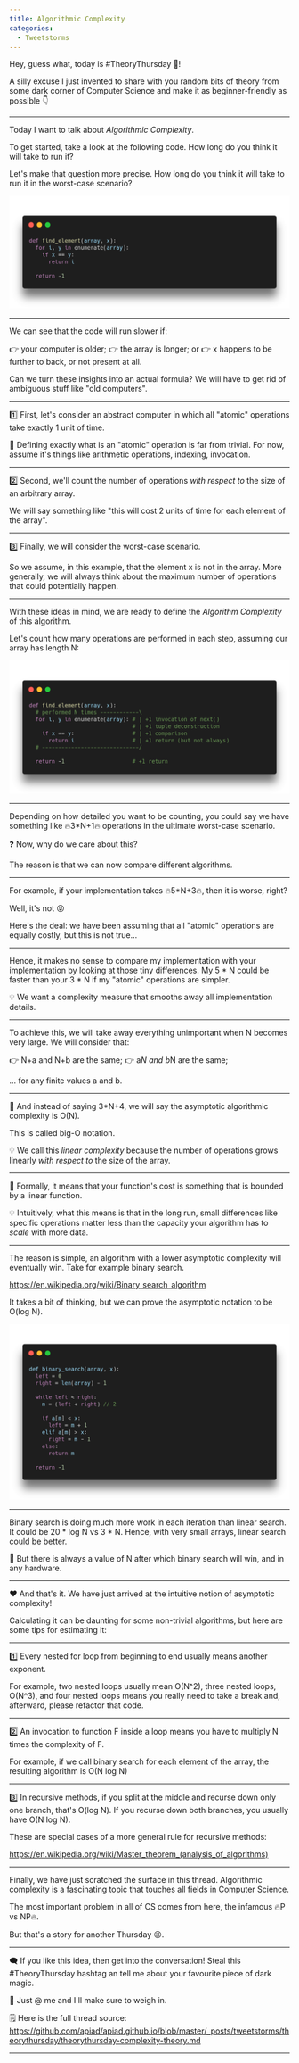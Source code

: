 ```yaml
---
title: Algorithmic Complexity
categories:
  - Tweetstorms
---
```


Hey, guess what, today is #TheoryThursday 🧐! 

A silly excuse I just invented to share with you random bits of theory from some dark corner of Computer Science and make it as beginner-friendly as possible 👇

---

Today I want to talk about *Algorithmic Complexity*.

To get started, take a look at the following code. How long do you think it will take to run it? 

Let's make that question more precise. How long do you think it will take to run it in the worst-case scenario?  

<!--
```python
def find_element(array, x):
  for i, y in enumerate(array):
    if x == y:
      return i

  return -1
```
-->

![](complexity-example-1.png)

---

We can see that the code will run slower if:

👉 your computer is older;
👉 the array is longer; or
👉 x happens to be further to back, or not present at all.

Can we turn these insights into an actual formula? We will have to get rid of ambiguous stuff like "old computers".

---

1️⃣ First, let's consider an abstract computer in which all "atomic" operations take exactly 1 unit of time. 

🤔 Defining exactly what is an "atomic" operation is far from trivial. For now, assume it's things like arithmetic operations, indexing, invocation.

---

2️⃣ Second, we'll count the number of operations *with respect to* the size of an arbitrary array.

We will say something like "this will cost 2 units of time for each element of the array".

---

3️⃣ Finally, we will consider the worst-case scenario.

So we assume, in this example, that the element x is not in the array. More generally, we will always think about the maximum number of operations that could potentially happen.

--- 

With these ideas in mind, we are ready to define the *Algorithm Complexity* of this algorithm. 

Let's count how many operations are performed in each step, assuming our array has length N:

<!-- 
```python
def find_element(array, x):
  # performed N times ------------\
  for i, y in enumerate(array): # | +1 invocation of next()
                                # | +1 tuple deconstruction
    if x == y:                  # | +1 comparison
      return i                  # | +1 return (but not always)
  # ------------------------------/

  return -1                     # +1 return
``` 
-->

![](complexity-example-2.png)

--- 

Depending on how detailed you want to be counting, you could say we have something like 🔥3*N+1🔥 operations in the ultimate worst-case scenario.

❓ Now, why do we care about this? 

The reason is that we can now compare different algorithms. 

---

For example, if your implementation takes 🔥5*N+3🔥, then it is worse, right?

Well, it's not 😝

Here's the deal: we have been assuming that all "atomic" operations are equally costly, but this is not true...

---

Hence, it makes no sense to compare my implementation with your implementation by looking at those tiny differences. My 5 * N could be faster than your 3 * N if my "atomic" operations are simpler.

💡 We want a complexity measure that smooths away all implementation details.

---

To achieve this, we will take away everything unimportant when N becomes very large. We will consider that:

👉 N+a and N+b are the same;
👉 a*N and b*N are the same; 

... for any finite values a and b.

---

🔑 And instead of saying 3*N+4, we will say the asymptotic algorithmic complexity is O(N).

This is called big-O notation.

💡 We call this *linear complexity* because the number of operations grows linearly *with respect to* the size of the array.

---

🧐 Formally, it means that your function's cost is something that is bounded by a linear function.

💡 Intuitively, what this means is that in the long run, small differences like specific operations matter less than the capacity your algorithm has to *scale* with more data.

---

The reason is simple, an algorithm with a lower asymptotic complexity will eventually win. Take for example binary search.

https://en.wikipedia.org/wiki/Binary_search_algorithm

It takes a bit of thinking, but we can prove the asymptotic notation to be O(log N).

<!--
```python
def binary_search(array, x):
  left = 0
  right = len(array) - 1

  while left < right:
    m = (left + right) // 2
    
    if a[m] < x:
      left = m + 1
    elif a[m] > x:
      right = m - 1
    else:
      return m

  return -1
```
-->

![](complexity-example-3.png)

---

Binary search is doing much more work in each iteration than linear search. It could be 20 * log N vs 3 * N. Hence, with very small arrays, linear search could be better.

🔑 But there is always a value of N after which binary search will win, and in any hardware.

---

❤️ And that's it. We have just arrived at the intuitive notion of asymptotic complexity!

Calculating it can be daunting for some non-trivial algorithms, but here are some tips for estimating it:

---

1️⃣ Every nested for loop from beginning to end usually means another exponent.

For example, two nested loops usually mean O(N^2), three nested loops, O(N^3), and four nested loops means you really need to take a break and, afterward, please refactor that code.

---

2️⃣ An invocation to function F inside a loop means you have to multiply N times the complexity of F.

For example, if we call binary search for each element of the array, the resulting algorithm is O(N log N)

---

3️⃣ In recursive methods, if you split at the middle and recurse down only one branch, that's O(log N). If you recurse down both branches, you usually have O(N log N).

These are special cases of a more general rule for recursive methods:

https://en.wikipedia.org/wiki/Master_theorem_(analysis_of_algorithms)

---

Finally, we have just scratched the surface in this thread. Algorithmic complexity is a fascinating topic that touches all fields in Computer Science.

The most important problem in all of CS comes from here, the infamous 🔥P vs NP🔥.

But that's a story for another Thursday 😉.

---

🗨️ If you like this idea, then get into the conversation! Steal this #TheoryThursday hashtag an tell me about your favourite piece of dark magic.

🔔 Just @ me and I'll make sure to weigh in. 

🗒️ Here is the full thread source:
https://github.com/apiad/apiad.github.io/blob/master/_posts/tweetstorms/theorythursday/theorythursday-complexity-theory.md

---
